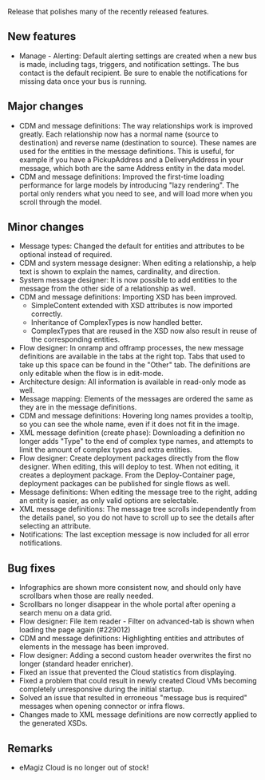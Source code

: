 Release that polishes many of the recently released features.
## New features
- Manage - Alerting: Default alerting settings are created when a new bus is made, including tags, triggers, and notification settings. The bus contact is the default recipient. Be sure to enable the notifications for missing data once your bus is running.
## Major changes
- CDM and message definitions: The way relationships work is improved greatly. Each relationship now has a normal name (source to destination) and reverse name (destination to source). These names are used for the entities in the message definitions. This is useful, for example if you have a PickupAddress and a DeliveryAddress in your message, which both are the same Address entity in the data model.
- CDM and message definitions: Improved the first-time loading performance for large models by introducing "lazy rendering". The portal only renders what you need to see, and will load more when you scroll through the model.
## Minor changes
- Message types: Changed the default for entities and attributes to be optional instead of required.
- CDM and system message designer: When editing a relationship, a help text is shown to explain the names, cardinality, and direction.
- System message designer: It is now possible to add entities to the message from the other side of a relationship as well.
- CDM and message definitions: Importing XSD has been improved.
  - SimpleContent extended with XSD attributes is now imported correctly.
  - Inheritance of ComplexTypes is now handled better.
  - ComplexTypes that are reused in the XSD now also result in reuse of the corresponding entities.
- Flow designer: In onramp and offramp processes, the new message definitions are available in the tabs at the right top. Tabs that used to take up this space can be found in the "Other" tab. The definitions are only editable when the flow is in edit-mode.
- Architecture design: All information is available in read-only mode as well.
- Message mapping: Elements of the messages are ordered the same as they are in the message definitions.
- CDM and message definitions: Hovering long names provides a tooltip, so you can see the whole name, even if it does not fit in the image.
- XML message definition (create phase): Downloading a definition no longer adds "Type" to the end of complex type names, and attempts to limit the amount of complex types and extra entities.
- Flow designer: Create deployment packages directly from the flow designer. When editing, this will deploy to test. When not editing, it creates a deployment package. From the Deploy-Container page, deployment packages can be published for single flows as well.
- Message definitions: When editing the message tree to the right, adding an entity is easier, as only valid options are selectable.
- XML message definitions: The message tree scrolls independently from the details panel, so you do not have to scroll up to see the details after selecting an attribute.
- Notifications: The last exception message is now included for all error notifications.
## Bug fixes
- Infographics are shown more consistent now, and should only have scrollbars when those are really needed.
- Scrollbars no longer disappear in the whole portal after opening a search menu on a data grid.
- Flow designer: File item reader - Filter on advanced-tab is shown when loading the page again (#229012)
- CDM and message definitions: Highlighting entities and attributes of elements in the message has been improved.
- Flow designer: Adding a second custom header overwrites the first no longer (standard header enricher).
- Fixed an issue that prevented the Cloud statistics from displaying.
- Fixed a problem that could result in newly created Cloud VMs becoming completely unresponsive during the initial startup.
- Solved an issue that resulted in erroneous "message bus is required" messages when opening connector or infra flows.
- Changes made to XML message definitions are now correctly applied to the generated XSDs.
## Remarks
- eMagiz Cloud is no longer out of stock!
